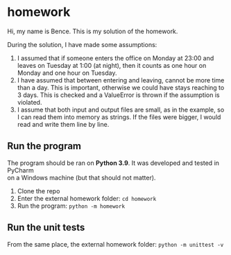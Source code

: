 # homework
Hi, my name is Bence. This is my solution of the homework.

During the solution, I have made some assumptions: 
1. I assumed that if someone enters the office on
Monday at 23:00 and leaves on Tuesday at 1:00
(at night), then it counts as one hour on Monday
and one hour on Tuesday.
2. I have assumed that between entering and leaving, 
cannot be more time than a day. This is important,
otherwise we could have stays reaching to 3 days.
This is checked and a ValueError is thrown if the
assumption is violated.
3. I assume that both input and output files are small,
as in the example, so I can read them into memory as
strings. If the files were bigger, I would read and
write them line by line.

## Run the program

The program should be ran on **Python 3.9**.
It was developed and tested in PyCharm  
on a Windows machine (but that should not matter).

1. Clone the repo
2. Enter the external homework folder: `cd homework`
3. Run the program: `python -m homework`

## Run the unit tests

From the same place, the external homework folder:
`python -m unittest -v`